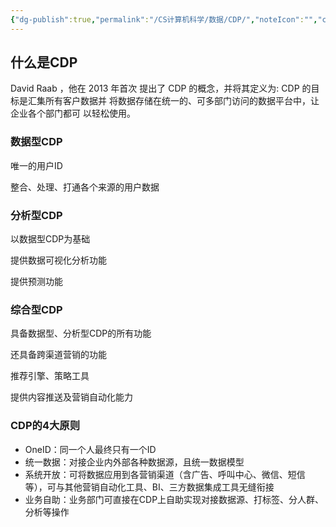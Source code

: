 ```yaml
---
{"dg-publish":true,"permalink":"/CS计算机科学/数据/CDP/","noteIcon":"","created":"2024-08-28T17:27:38.000+08:00","updated":"2024-04-24T00:16:58.000+08:00"}
---
```


## 什么是CDP

David Raab ，他在 2013 年首次 提出了 CDP 的概念，并将其定义为: CDP 的目标是汇集所有客户数据并 将数据存储在统一的、可多部门访问的数据平台中，让企业各个部门都可 以轻松使用。

### 数据型CDP

唯一的用户ID

整合、处理、打通各个来源的用户数据

### 分析型CDP

以数据型CDP为基础

提供数据可视化分析功能

提供预测功能

### 综合型CDP

具备数据型、分析型CDP的所有功能

还具备跨渠道营销的功能

推荐引擎、策略工具

提供内容推送及营销自动化能力

### CDP的4大原则
- OneID：同一个人最终只有一个ID
- 统一数据：对接企业内外部各种数据源，且统一数据模型
- 系统开放：可将数据应用到各营销渠道（含广告、呼叫中心、微信、短信等），可与其他营销自动化工具、BI、三方数据集成工具无缝衔接
- 业务自助：业务部门可直接在CDP上自助实现对接数据源、打标签、分人群、分析等操作
